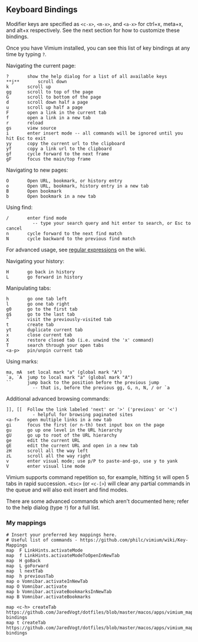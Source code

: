Keyboard Bindings
-----------------

Modifier keys are specified as `<c-x>`, `<m-x>`, and `<a-x>` for ctrl+x, meta+x, and alt+x
respectively. See the next section for how to customize these bindings.

Once you have Vimium installed, you can see this list of key bindings at any time by typing `?`.

Navigating the current page:

    ?       show the help dialog for a list of all available keys
    **j**       scroll down
    k       scroll up
    gg      scroll to top of the page
    G       scroll to bottom of the page
    d       scroll down half a page
    u       scroll up half a page
    F       open a link in the current tab
    f       open a link in a new tab
    r       reload
    gs      view source
    i       enter insert mode -- all commands will be ignored until you hit Esc to exit
    yy      copy the current url to the clipboard
    yf      copy a link url to the clipboard
    gf      cycle forward to the next frame
    gF      focus the main/top frame

Navigating to new pages:

    O       Open URL, bookmark, or history entry
    o       Open URL, bookmark, history entry in a new tab
    B       Open bookmark
    b       Open bookmark in a new tab

Using find:

    /       enter find mode
              -- type your search query and hit enter to search, or Esc to cancel
    n       cycle forward to the next find match
    N       cycle backward to the previous find match

For advanced usage, see [regular expressions](https://github.com/philc/vimium/wiki/Find-Mode) on the wiki.

Navigating your history:

    H       go back in history
    L       go forward in history

Manipulating tabs:

    h       go one tab left
    l       go one tab right
    g0      go to the first tab
    g$      go to the last tab
    ^       visit the previously-visited tab
    t       create tab
    yt      duplicate current tab
    x       close current tab
    X       restore closed tab (i.e. unwind the 'x' command)
    T       search through your open tabs
    <a-p>   pin/unpin current tab

Using marks:

    ma, mA  set local mark "a" (global mark "A")
    `a, `A  jump to local mark "a" (global mark "A")
    ``      jump back to the position before the previous jump
              -- that is, before the previous gg, G, n, N, / or `a

Additional advanced browsing commands:

    ]], [[  Follow the link labeled 'next' or '>' ('previous' or '<')
              - helpful for browsing paginated sites
    <a-f>   open multiple links in a new tab
    gi      focus the first (or n-th) text input box on the page
    gu      go up one level in the URL hierarchy
    gU      go up to root of the URL hierarchy
    ge      edit the current URL
    gE      edit the current URL and open in a new tab
    zH      scroll all the way left
    zL      scroll all the way right
    v       enter visual mode; use p/P to paste-and-go, use y to yank
    V       enter visual line mode

Vimium supports command repetition so, for example, hitting `5t` will open 5 tabs in rapid succession. `<Esc>` (or
`<c-[>`) will clear any partial commands in the queue and will also exit insert and find modes.

There are some advanced commands which aren't documented here; refer to the help dialog (type `?`) for a full
list.

### My mappings
```
# Insert your preferred key mappings here.
# Useful list of commands - https://github.com/philc/vimium/wiki/Key-Mappings
map  F LinkHints.activateMode
map  f LinkHints.activateModeToOpenInNewTab
map  H goBack
map  L goForward
map  l nextTab
map  h previousTab
map o Vomnibar.activateInNewTab
map O Vomnibar.activate
map b Vomnibar.activateBookmarksInNewTab
map B Vomnibar.activateBookmarks

map <c-h> createTab https://github.com/JaredVogt/dotfiles/blob/master/macos/apps/vimium_mappings.md#keyboard-bindings
map t createTab https://github.com/JaredVogt/dotfiles/blob/master/macos/apps/vimium_mappings.md#keyboard-bindings
```
